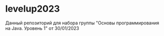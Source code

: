 # levelup2023
Данный репозиторий для набора группы "Основы программирования на Java. Уровень 1" от 30/01/2023